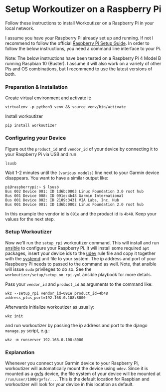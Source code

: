 # Setup Workoutizer on a Raspberry Pi

Follow these instructions to install Workoutizer on a Raspberry Pi in your local network.

I assume you have your Raspberry Pi already set up and running. If not I recommend to follow
the official [Raspberry Pi Setup Guide](https://projects.raspberrypi.org/en/projects/raspberry-pi-setting-up).
In order to follow the below instructions, you need a command line interface to your Pi.

Note: The below instructions have been tested on a Raspberry Pi 4 Model B running Raspbian 10 (Buster). I assume it will
also work on a variety of other Pis and OS combinations, but I recommend to use the latest versions of both.


### Preparation & Installation

Create virtual environment and activate it:
```shell script
virtualenv -p python3 venv && source venv/bin/activate 
```
Install workoutizer
```shell script
pip install workoutizer
```

### Configuring your Device

Figure out the `product_id` and `vendor_id` of your device by connecting it to your Raspberry Pi via USB and run 
```shell script
lsusb
```
Wait 1-2 minutes until the `(various models)` line next to your Garmin device disappears. You want to have a similar
output like: 
```shell script
pi@raspberrypi:~ $ lsusb
Bus 002 Device 001: ID 1d6b:0003 Linux Foundation 3.0 root hub
Bus 001 Device 008: ID 091e:4b48 Garmin International 
Bus 001 Device 002: ID 2109:3431 VIA Labs, Inc. Hub
Bus 001 Device 001: ID 1d6b:0002 Linux Foundation 2.0 root hub
```
In this example the vendor id is `091e` and the product id is `4b48`. Keep your values for the next step.


### Setup Workoutizer

Now we'll run the `setup_rpi` workoutizer command. This will install and run [ansible](https://www.ansible.com/) to
configure your Raspberry Pi. It will install some required `apt` packages, insert your device ids to the
[udev](https://wiki.debian.org/udev) rule file and copy it together with the [systemd](https://wiki.debian.org/systemd)
unit file to your system. The ip address and port of your Raspbeery Pi needs to passed to the command as well.
Note, that ansible will issue `sudo` privileges to do so. See the `workoutizer/setup/setup_on_rpi.yml` ansible playbook
for more details.
   
Pass your `vendor_id` and `product_id` as arguments to the command like:
```shell script
wkz --setup_rpi vendor_id=091e product_id=4b48 address_plus_port=192.168.0.108:8000
``` 

Afterwards initialize workoutizer as usually:
```shell script
wkz init
```
and run workoutizer by passing the ip address and port to the django `manage.py` script, e.g.:
```shell script
wkz -m runserver 192.168.0.108:8000
```

### Explanation

Whenever you connect your Garmin device to your Raspberry Pi, workoutizer will automatically mount the device using
`udev`. Since it is mounted as a [gvfs](https://en.wikipedia.org/wiki/GVfs) device, the file system of your device will
be mounted at `/run/user/1000/gvfs/...`. This is the default location for Raspbian and workoutizer will look for your
device in this location as default.   

